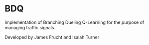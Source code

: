 # BDQ
Implementation of Branching Dueling Q-Learning for the purpose of managing traffic signals.

Developed by James Frucht and Isaiah Turner
